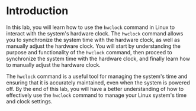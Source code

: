 # Introduction

In this lab, you will learn how to use the `hwclock` command in Linux to interact with the system's hardware clock. The `hwclock` command allows you to synchronize the system time with the hardware clock, as well as manually adjust the hardware clock. You will start by understanding the purpose and functionality of the `hwclock` command, then proceed to synchronize the system time with the hardware clock, and finally learn how to manually adjust the hardware clock.

The `hwclock` command is a useful tool for managing the system's time and ensuring that it is accurately maintained, even when the system is powered off. By the end of this lab, you will have a better understanding of how to effectively use the `hwclock` command to manage your Linux system's time and clock settings.
